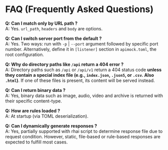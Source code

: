 # FAQ (Frequently Asked Questions)

**Q: Can I match only by URL path ?**    
A: Yes. `url_path`, `headers` and `body` are options.

**Q: Can I switch server port from the default ?**    
A: Yes. Two ways: run with `-p` | `--port` argument followed by specific port number. Alternatively, define it in `[listener]` section in `apimock.toml`, the root configuration.

**Q: Why do directory paths like `/api` return a 404 error ?**    
A: Directory paths such as `/api` or `/api/v1` return a 404 status code **unless they contain a special index file (e.g., `index.json`, `.json5`, or `.csv`. Also `.html`)**. If one of these files is present, its content will be served instead.

**Q: Can I return binary data ?**    
A: Yes, binary data such as image, audio, video and archive is returned with their specific content-type.

**Q: How are rules loaded ?**    
A: At startup (via TOML deserialization).

**Q: Can I dynamically generate responses ?**    
A: Yes, partially supported with rhai script to determine response file due to request condition. However, static, file-based or rule-based responses are expected to fulfill most cases.
